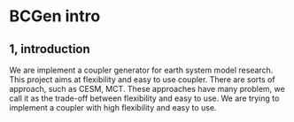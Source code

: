 # BCGen intro
## 1, introduction
We are implement a coupler generator for earth system model research. This project aims at flexibility and easy to use coupler. There are sorts of approach, such as CESM, MCT. These approaches have many problem, we call it as the trade-off between flexibility and easy to use. We are trying to implement a coupler with high flexibility and easy to use.
